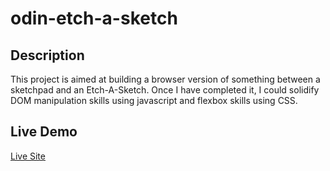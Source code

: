 # odin-etch-a-sketch

## Description

This project is aimed at building a browser version of something between a sketchpad and an Etch-A-Sketch. Once I have completed it, I could solidify DOM manipulation skills using javascript and flexbox skills using CSS.

## Live Demo

[Live Site](https://lamwahhinharold.github.io/odin-etch-a-sketch/)
